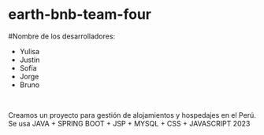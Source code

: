 # earth-bnb-team-four

#Nombre de los desarrolladores: 
* Yulisa
* Justin 
* Sofía 
* Jorge 
* Bruno 

<br/>

Creamos un proyecto para gestión de alojamientos y hospedajes en el Perú. Se usa JAVA + SPRING BOOT + JSP + MYSQL + CSS + JAVASCRIPT
2023
